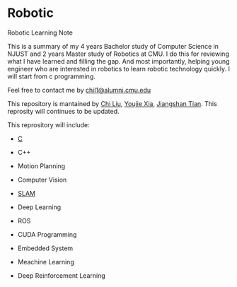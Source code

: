 # Robotic

Robotic Learning Note

This is a summary of my 4 years Bachelor study of  Computer Science in NJUST and 2 years Master study of Robotics at CMU.
I do this for reviewing what I have learned and filling the gap. And most importantly, helping young engineer who are interested in robotics to learn robotic technology quickly. I will start from c programming.

Feel free to contact me by chil1@alumni.cmu.edu

This repository is mantained by [Chi Liu](https://github.com/AmosLewis), [Youjie Xia](https://github.com/YoujieXia), [Jiangshan Tian](https://github.com/tianjiangshan). This reprosity will continues to be updated. 



This reprository will include:

- [C](/C)

- C++

- Motion Planning

- Computer Vision

- [SLAM](/SLAM)

- Deep Learning

- ROS

- CUDA Programming

- Embedded System

- Meachine Learning

- Deep Reinforcement Learning
